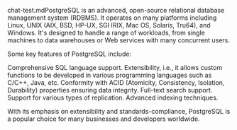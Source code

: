 chat-test.mdPostgreSQL is an advanced, open-source relational database management system (RDBMS). It operates on many platforms including Linux, UNIX (AIX, BSD, HP-UX, SGI IRIX, Mac OS, Solaris, Tru64), and Windows. It's designed to handle a range of workloads, from single machines to data warehouses or Web services with many concurrent users.

Some key features of PostgreSQL include:

Comprehensive SQL language support.
Extensibility, i.e., it allows custom functions to be developed in various programming languages such as C/C++, Java, etc.
Conformity with ACID (Atomicity, Consistency, Isolation, Durability) properties ensuring data integrity.
Full-text search support.
Support for various types of replication.
Advanced indexing techniques.

With its emphasis on extensibility and standards-compliance, PostgreSQL is a popular choice for many businesses and developers worldwide.